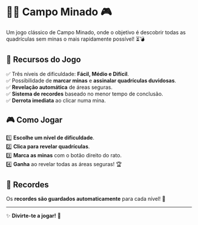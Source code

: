 # 🏴‍☠️ Campo Minado 🎮  

Um jogo clássico de Campo Minado, onde o objetivo é descobrir todas as quadrículas sem minas o mais rapidamente possível! ⏳💣  

## 🎯 Recursos do Jogo  
✅ Três níveis de dificuldade: **Fácil, Médio e Difícil**.  
✅ Possibilidade de **marcar minas** e **assinalar quadrículas duvidosas**.  
✅ **Revelação automática** de áreas seguras.  
✅ **Sistema de recordes** baseado no menor tempo de conclusão.  
✅ **Derrota imediata** ao clicar numa mina.  

## 🎮 Como Jogar  
1️⃣ **Escolhe um nível de dificuldade**.  
2️⃣ **Clica para revelar quadrículas**.  
3️⃣ **Marca as minas** com o botão direito do rato.  
4️⃣ **Ganha** ao revelar todas as áreas seguras! 🏆  

## 💾 Recordes  
Os **recordes são guardados automaticamente** para cada nível! 🚀  

---
✨ **Divirte-te a jogar!** 🚀  
